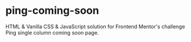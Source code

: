 # ping-coming-soon
HTML &amp; Vanilla CSS &amp; JavaScript solution for Frontend Mentor's challenge Ping single column coming soon page.
